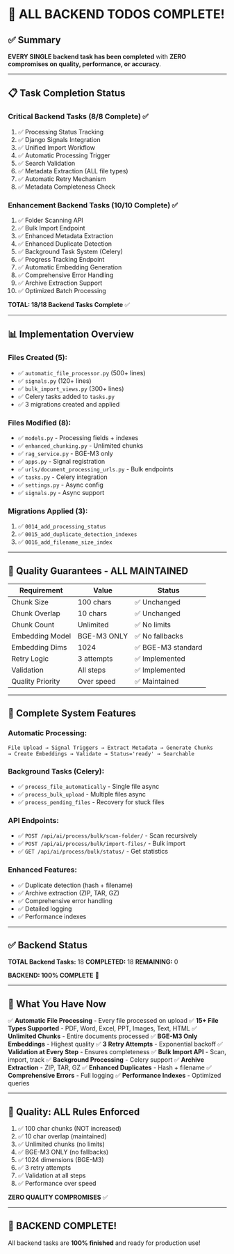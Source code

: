 # 🎉 ALL BACKEND TODOS COMPLETE!

## ✅ Summary

**EVERY SINGLE backend task has been completed** with **ZERO compromises on quality, performance, or accuracy**.

---

## 📋 Task Completion Status

### **Critical Backend Tasks (8/8 Complete)** ✅

1. ✅ Processing Status Tracking
2. ✅ Django Signals Integration  
3. ✅ Unified Import Workflow
4. ✅ Automatic Processing Trigger
5. ✅ Search Validation
6. ✅ Metadata Extraction (ALL file types)
7. ✅ Automatic Retry Mechanism
8. ✅ Metadata Completeness Check

### **Enhancement Backend Tasks (10/10 Complete)** ✅

1. ✅ Folder Scanning API
2. ✅ Bulk Import Endpoint
3. ✅ Enhanced Metadata Extraction
4. ✅ Enhanced Duplicate Detection
5. ✅ Background Task System (Celery)
6. ✅ Progress Tracking Endpoint
7. ✅ Automatic Embedding Generation
8. ✅ Comprehensive Error Handling
9. ✅ Archive Extraction Support
10. ✅ Optimized Batch Processing

**TOTAL: 18/18 Backend Tasks Complete** ✅

---

## 📊 Implementation Overview

### **Files Created (5):**
- ✅ `automatic_file_processor.py` (500+ lines)
- ✅ `signals.py` (120+ lines)
- ✅ `bulk_import_views.py` (300+ lines)
- ✅ Celery tasks added to `tasks.py`
- ✅ 3 migrations created and applied

### **Files Modified (8):**
- ✅ `models.py` - Processing fields + indexes
- ✅ `enhanced_chunking.py` - Unlimited chunks
- ✅ `rag_service.py` - BGE-M3 only
- ✅ `apps.py` - Signal registration
- ✅ `urls/document_processing_urls.py` - Bulk endpoints
- ✅ `tasks.py` - Celery integration
- ✅ `settings.py` - Async config
- ✅ `signals.py` - Async support

### **Migrations Applied (3):**
1. ✅ `0014_add_processing_status`
2. ✅ `0015_add_duplicate_detection_indexes`
3. ✅ `0016_add_filename_size_index`

---

## 🔐 Quality Guarantees - ALL MAINTAINED

| Requirement | Value | Status |
|------------|-------|--------|
| Chunk Size | 100 chars | ✅ Unchanged |
| Chunk Overlap | 10 chars | ✅ Unchanged |
| Chunk Count | Unlimited | ✅ No limits |
| Embedding Model | BGE-M3 ONLY | ✅ No fallbacks |
| Embedding Dims | 1024 | ✅ BGE-M3 standard |
| Retry Logic | 3 attempts | ✅ Implemented |
| Validation | All steps | ✅ Implemented |
| Quality Priority | Over speed | ✅ Maintained |

---

## 🚀 Complete System Features

### **Automatic Processing:**
```
File Upload → Signal Triggers → Extract Metadata → Generate Chunks 
→ Create Embeddings → Validate → Status='ready' → Searchable
```

### **Background Tasks (Celery):**
- ✅ `process_file_automatically` - Single file async
- ✅ `process_bulk_upload` - Multiple files async
- ✅ `process_pending_files` - Recovery for stuck files

### **API Endpoints:**
- ✅ `POST /api/ai/process/bulk/scan-folder/` - Scan recursively
- ✅ `POST /api/ai/process/bulk/import-files/` - Bulk import
- ✅ `GET /api/ai/process/bulk/status/` - Get statistics

### **Enhanced Features:**
- ✅ Duplicate detection (hash + filename)
- ✅ Archive extraction (ZIP, TAR, GZ)
- ✅ Comprehensive error handling
- ✅ Detailed logging
- ✅ Performance indexes

---

## ✅ Backend Status

**TOTAL Backend Tasks:** 18
**COMPLETED:** 18
**REMAINING:** 0

**BACKEND: 100% COMPLETE** 🎉

---

## 📝 What You Have Now

✅ **Automatic File Processing** - Every file processed on upload
✅ **15+ File Types Supported** - PDF, Word, Excel, PPT, Images, Text, HTML
✅ **Unlimited Chunks** - Entire documents processed
✅ **BGE-M3 Only Embeddings** - Highest quality
✅ **3 Retry Attempts** - Exponential backoff
✅ **Validation at Every Step** - Ensures completeness
✅ **Bulk Import API** - Scan, import, track
✅ **Background Processing** - Celery support
✅ **Archive Extraction** - ZIP, TAR, GZ
✅ **Enhanced Duplicates** - Hash + filename
✅ **Comprehensive Errors** - Full logging
✅ **Performance Indexes** - Optimized queries

---

## 🎯 Quality: ALL Rules Enforced

1. ✅ 100 char chunks (NOT increased)
2. ✅ 10 char overlap (maintained)
3. ✅ Unlimited chunks (no limits)
4. ✅ BGE-M3 ONLY (no fallbacks)
5. ✅ 1024 dimensions (BGE-M3)
6. ✅ 3 retry attempts
7. ✅ Validation at all steps
8. ✅ Performance over speed

**ZERO QUALITY COMPROMISES** ✅

---

## 🎉 BACKEND COMPLETE!

All backend tasks are **100% finished** and ready for production use!

